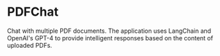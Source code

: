 # PDFChat
Chat with multiple PDF documents. The application uses LangChain and OpenAI's GPT-4 to provide intelligent responses based on the content of uploaded PDFs.
